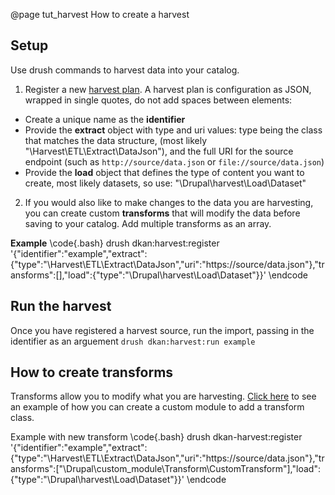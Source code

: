 @page tut_harvest How to create a harvest

## Setup

Use drush commands to harvest data into your catalog.

1. Register a new [harvest plan](#harvest-plan). A harvest plan is configuration as JSON, wrapped in single quotes, do not add spaces between elements:
  - Create a unique name as the **identifier**
  - Provide the **extract** object with type and uri values: type being the class that matches the data structure, (most likely "\\Harvest\\ETL\\Extract\\DataJson"), and the full URI for the source endpoint (such as `http://source/data.json` or `file://source/data.json`)
  - Provide the **load** object that defines the type of content you want to create, most likely datasets, so use: "\\Drupal\\harvest\\Load\\Dataset"

2. If you would also like to make changes to the data you are harvesting, you can create custom **transforms** that will modify the data before saving to your catalog. Add multiple transforms as an array.

**Example**
\code{.bash}
drush dkan:harvest:register '{"identifier":"example","extract":{"type":"\\Harvest\\ETL\\Extract\\DataJson","uri":"https://source/data.json"},"transforms":[],"load":{"type":"\\Drupal\\harvest\\Load\\Dataset"}}'
\endcode

## Run the harvest
Once you have registered a harvest source, run the import, passing in the identifier as an arguement `drush dkan:harvest:run example`

## How to create transforms

Transforms allow you to modify what you are harvesting. [Click here](https://github.com/GetDKAN/socrata_harvest) to see an example of how you can create a custom module to add a transform class.

Example with new transform
\code{.bash}
drush dkan-harvest:register '{"identifier":"example","extract":{"type":"\\Harvest\\ETL\\Extract\\DataJson","uri":"https://source/data.json"},"transforms":["\\Drupal\\custom_module\\Transform\\CustomTransform"],"load":{"type":"\\Drupal\\harvest\\Load\\Dataset"}}'
\endcode
